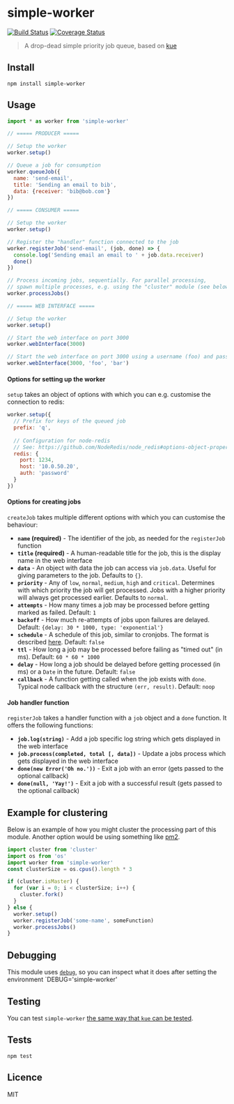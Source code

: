 # simple-worker

[![Build Status](https://img.shields.io/travis/queicherius/simple-worker.svg?style=flat-square)](https://travis-ci.org/queicherius/simple-worker)
[![Coverage Status](https://img.shields.io/codecov/c/github/queicherius/simple-worker/master.svg?style=flat-square)](https://codecov.io/github/queicherius/simple-worker)

> A drop-dead simple priority job queue, based on [kue](https://github.com/Automattic/kue)

## Install

```
npm install simple-worker
```

## Usage

```js
import * as worker from 'simple-worker'

// ===== PRODUCER =====

// Setup the worker
worker.setup()

// Queue a job for consumption
worker.queueJob({
  name: 'send-email',
  title: 'Sending an email to bib',
  data: {receiver: 'bib@bob.com'}
})

// ===== CONSUMER =====

// Setup the worker
worker.setup()

// Register the "handler" function connected to the job
worker.registerJob('send-email', (job, done) => {
  console.log('Sending email an email to ' + job.data.receiver)
  done()
})

// Process incoming jobs, sequentially. For parallel processing,
// spawn multiple processes, e.g. using the "cluster" module (see below)
worker.processJobs()

// ===== WEB INTERFACE =====

// Setup the worker
worker.setup()

// Start the web interface on port 3000
worker.webInterface(3000)

// Start the web interface on port 3000 using a username (foo) and password (bar)
worker.webInterface(3000, 'foo', 'bar')
```

#### Options for setting up the worker

`setup` takes an object of options with which you can e.g. customise the connection to redis:

```js
worker.setup({
  // Prefix for keys of the queued job
  prefix: 'q',
  
  // Configuration for node-redis
  // See: https://github.com/NodeRedis/node_redis#options-object-properties
  redis: {
    port: 1234,
    host: '10.0.50.20',
    auth: 'password'
  }
})
```

#### Options for creating jobs

`createJob` takes multiple different options with which you can customise the behaviour:

- **`name` (required)** - The identifier of the job, as needed for the `registerJob` function
- **`title` (required)** - A human-readable title for the job, this is the display name in the web interface
- **`data`** - An object with data the job can access via `job.data`. Useful for giving parameters to the job. Defaults to `{}`.
- **`priority`** - Any of `low`, `normal`, `medium`, `high` and `critical`. Determines with which priority the job will get processed. Jobs with a higher priority will always get processed earlier. Defaults to `normal`.
- **`attempts`** - How many times a job may be processed before getting marked as failed. Default: `1`
- **`backoff`** - How much re-attempts of jobs upon failures are delayed. Default: `{delay: 30 * 1000, type: 'exponential'}`
- **`schedule`** - A schedule of this job, similar to cronjobs. The format is described [here](https://github.com/node-schedule/node-schedule#cron-style-scheduling). Default: `false`
- **`ttl`** - How long a job may be processed before failing as "timed out" (in ms). Default: `60 * 60 * 1000` 
- **`delay`** - How long a job should be delayed before getting processed (in ms) or a `Date` in the future. Default: `false`
- **`callback`** - A function getting called when the job exists with `done`. Typical node callback with the structure `(err, result)`. Default: `noop`

#### Job handler function

`registerJob` takes a handler function with a `job` object and a `done` function. It offers the following functions:

- **`job.log(string)`** - Add a job specific log string which gets displayed in the web interface
- **`job.process(completed, total [, data])`** - Update a jobs process which gets displayed in the web interface
- **`done(new Error('Oh no.'))`** - Exit a job with an error (gets passed to the optional callback)
- **`done(null, 'Yay!')`** - Exit a job with a successful result (gets passed to the optional callback)

## Example for clustering

Below is an example of how you might cluster the processing part of this module. 
Another option would be using something like [pm2](https://github.com/Unitech/pm2).

```js
import cluster from 'cluster'
import os from 'os'
import worker from 'simple-worker'
const clusterSize = os.cpus().length * 3

if (cluster.isMaster) {
  for (var i = 0; i < clusterSize; i++) {
    cluster.fork()
  }
} else {
  worker.setup()
  worker.registerJob('some-name', someFunction)
  worker.processJobs()
}
```

## Debugging

This module uses [`debug`](https://github.com/visionmedia/debug),
so you can inspect what it does after setting the environment `DEBUG='simple-worker'

## Testing

You can test `simple-worker` [the same way that `kue` can be tested](https://github.com/Automattic/kue#testing).

## Tests

```
npm test
```

## Licence

MIT
